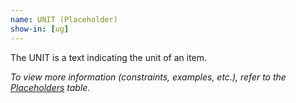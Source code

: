 ```yaml
---
name: UNIT (Placeholder)
show-in: [ug]
---
```

<!-- Make sure this is kept the same as the table cell entry. -->
The UNIT is a text indicating the unit of an item.

_To view more information (constraints, examples, etc.), refer to the [Placeholders](#placeholders) table._
